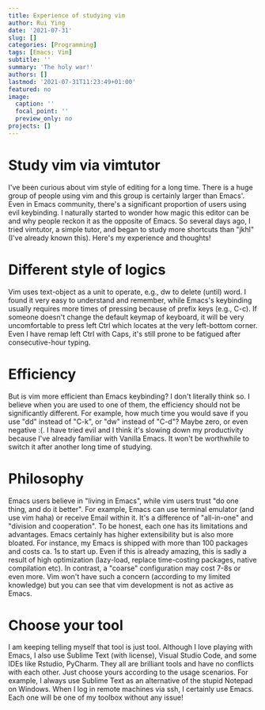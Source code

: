 ```yaml
---
title: Experience of studying vim
author: Rui Ying
date: '2021-07-31'
slug: []
categories: [Programming]
tags: [Emacs; Vim]
subtitle: ''
summary: 'The holy war!'
authors: []
lastmod: '2021-07-31T11:23:49+01:00'
featured: no
image:
  caption: ''
  focal_point: ''
  preview_only: no
projects: []
---
```

# Study vim via vimtutor

I've been curious about vim style of editing for a long time. There is a huge 
group of people using vim and this group is certainly larger than Emacs'. Even in
Emacs community, there's a significant proportion of users using evil keybinding.
I naturally started to wonder how magic this editor can be and why people reckon 
it as the opposite of Emacs. So several days ago, I tried vimtutor, a simple tutor,
and began to study more shortcuts than "jkhl" (I've already known this). 
Here's my experience and thoughts!

# Different style of logics

Vim uses text-object as a unit to operate, e.g., dw to delete (until) word. I found
it very easy to understand and remember, while Emacs's keybinding usually requires
more times of pressing because of prefix keys (e.g., C-c). If someone doesn't change
the default keymap of keyboard, it will be very uncomfortable to press left Ctrl which
locates at the very left-bottom corner. Even I have remap left Ctrl with Caps, it's
still prone to be fatigued after consecutive-hour typing.

# Efficiency

But is vim more efficient than Emacs keybinding? I don't literally think so. I believe
when you are used to one of them, the efficiency should not be significantly different.
For example, how much time you would save if you use "dd" instead of "C-k", or "dw"
instead of "C-d"? Maybe zero, or even negative :(. I have tried evil and I think 
it's slowing down my productivity because I've already familiar with Vanilla Emacs.
It won't be worthwhile to switch it after another long time of studying.

# Philosophy

Emacs users believe in "living in Emacs", while vim users trust "do one thing, and
do it better". For example, Emacs can use terminal emulator (and use vim haha) or 
receive Email within it. It's a difference of "all-in-one" and "division and cooperation". 
To be honest, each one has its limitations and advantages. Emacs certainly has higher extensibility 
but is also more bloated. For instance, my Emacs is shipped with more than 100 packages 
and costs ca. 1s to start up. Even if this is already amazing, this is sadly a result of
high optimization (lazy-load, replace time-costing packages, native compilation etc).
In contrast, a "coarse" configuration may cost 7-8s or even more. Vim won't have such
a concern (according to my limited knowledge) but you can see that vim development is not
as active as Emacs.

# Choose your tool
I am keeping telling myself that tool is just tool. Although I love playing with Emacs,
I also use Sublime Text (with license), Visual Studio Code, and some IDEs like Rstudio, PyCharm.
They all are brilliant tools and have no conflicts with each other. Just choose yours
according to the usage scenarios. For example, I always use Sublime Text as an alternative
of the stupid Notepad on Windows. When I log in remote machines via ssh, I certainly use
Emacs. Each one will be one of my toolbox without any issue!




